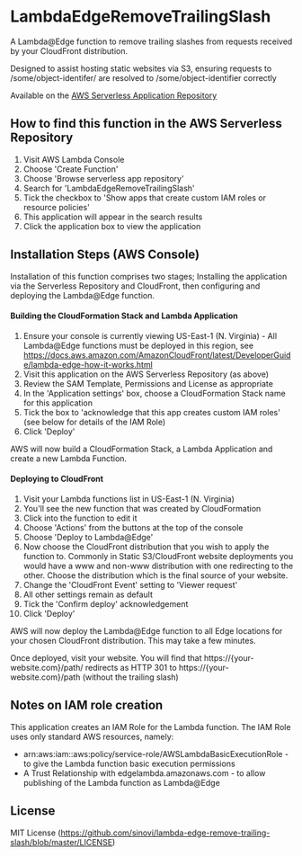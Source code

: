 # LambdaEdgeRemoveTrailingSlash

A Lambda@Edge function to remove trailing slashes from requests received by your CloudFront distribution. 

Designed to assist hosting static websites via S3, ensuring requests to /some/object-identifer/ are resolved to /some/object-identifier correctly

Available on the [AWS Serverless Application Repository](https://serverlessrepo.aws.amazon.com/applications/us-east-1/951661612909/LambdaEdgeRemoveTrailingSlash)

## How to find this function in the AWS Serverless Repository

1. Visit AWS Lambda Console
1. Choose 'Create Function'
1. Choose 'Browse serverless app repository'
1. Search for 'LambdaEdgeRemoveTrailingSlash'
1. Tick the checkbox to 'Show apps that create custom IAM roles or resource policies'
1. This application will appear in the search results
1. Click the application box to view the application

## Installation Steps (AWS Console)

Installation of this function comprises two stages; Installing the application via the Serverless Repository and CloudFront, then configuring and deploying the Lambda@Edge function.

#### Building the CloudFormation Stack and Lambda Application
1. Ensure your console is currently viewing US-East-1 (N. Virginia) - All Lambda@Edge functions must be deployed in this region, see https://docs.aws.amazon.com/AmazonCloudFront/latest/DeveloperGuide/lambda-edge-how-it-works.html
1. Visit this application on the AWS Serverless Repository (as above) 
1. Review the SAM Template, Permissions and License as appropriate
1. In the 'Application settings' box, choose a CloudFormation Stack name for this application 
1. Tick the box to 'acknowledge that this app creates custom IAM roles' (see below for details of the IAM Role)
1. Click 'Deploy'

AWS will now build a CloudFormation Stack, a Lambda Application and create a new Lambda Function.

#### Deploying to CloudFront
1. Visit your Lambda functions list in US-East-1 (N. Virginia)
1. You'll see the new function that was created by CloudFormation
1. Click into the function to edit it
1. Choose 'Actions' from the buttons at the top of the console
1. Choose 'Deploy to Lambda@Edge'
1. Now choose the CloudFront distribution that you wish to apply the function to. Commonly in Static S3/CloudFront website deployments you would have a www and non-www distribution with one redirecting to the other. Choose the distribution which is the final source of your website.
1. Change the 'CloudFront Event' setting to 'Viewer request'
1. All other settings remain as default
1. Tick the 'Confirm deploy' acknowledgement
1. Click 'Deploy'

AWS will now deploy the Lambda@Edge function to all Edge locations for your chosen CloudFront distribution. This may take a few minutes.

Once deployed, visit your website. You will find that https://{your-website.com}/path/ redirects as HTTP 301 to https://{your-website.com}/path (without the trailing slash)


## Notes on IAM role creation

This application creates an IAM Role for the Lambda function. The IAM Role uses only standard AWS resources, namely:

* arn:aws:iam::aws:policy/service-role/AWSLambdaBasicExecutionRole - to give the Lambda function basic execution permissions
* A Trust Relationship with edgelambda.amazonaws.com - to allow publishing of the Lambda function as Lambda@Edge

## License

MIT License (https://github.com/sinovi/lambda-edge-remove-trailing-slash/blob/master/LICENSE)
